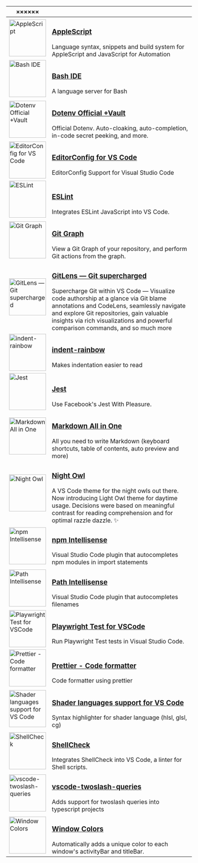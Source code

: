 | ×××××× |  |
| --- | --- |
| <a href="https://marketplace.visualstudio.com/items?itemName=idleberg.applescript"><img width="100" src="https://idleberg.gallerycdn.vsassets.io/extensions/idleberg/applescript/0.21.2/1660811540338/Microsoft.VisualStudio.Services.Icons.Default" alt="AppleScript"> | <h3><a href="https://marketplace.visualstudio.com/items?itemName=idleberg.applescript">AppleScript</a></h3>Language syntax, snippets and build system for AppleScript and JavaScript for Automation |
| <a href="https://marketplace.visualstudio.com/items?itemName=mads-hartmann.bash-ide-vscode"><img width="100" src="https://mads-hartmann.gallerycdn.vsassets.io/extensions/mads-hartmann/bash-ide-vscode/1.33.0/1675284965065/Microsoft.VisualStudio.Services.Icons.Default" alt="Bash IDE"> | <h3><a href="https://marketplace.visualstudio.com/items?itemName=mads-hartmann.bash-ide-vscode">Bash IDE</a></h3>A language server for Bash |
| <a href="https://marketplace.visualstudio.com/items?itemName=dotenv.dotenv-vscode"><img width="100" src="https://dotenv.gallerycdn.vsassets.io/extensions/dotenv/dotenv-vscode/0.22.0/1676314721648/Microsoft.VisualStudio.Services.Icons.Default" alt="Dotenv Official +Vault"> | <h3><a href="https://marketplace.visualstudio.com/items?itemName=dotenv.dotenv-vscode">Dotenv Official +Vault</a></h3>Official Dotenv. Auto-cloaking, auto-completion, in-code secret peeking, and more. |
| <a href="https://marketplace.visualstudio.com/items?itemName=editorconfig.editorconfig"><img width="100" src="https://editorconfig.gallerycdn.vsassets.io/extensions/editorconfig/editorconfig/0.16.4/1607315835386/Microsoft.VisualStudio.Services.Icons.Default" alt="EditorConfig for VS Code"> | <h3><a href="https://marketplace.visualstudio.com/items?itemName=editorconfig.editorconfig">EditorConfig for VS Code</a></h3>EditorConfig Support for Visual Studio Code |
| <a href="https://marketplace.visualstudio.com/items?itemName=dbaeumer.vscode-eslint"><img width="100" src="https://dbaeumer.gallerycdn.vsassets.io/extensions/dbaeumer/vscode-eslint/2.4.0/1675676105903/Microsoft.VisualStudio.Services.Icons.Default" alt="ESLint"> | <h3><a href="https://marketplace.visualstudio.com/items?itemName=dbaeumer.vscode-eslint">ESLint</a></h3>Integrates ESLint JavaScript into VS Code. |
| <a href="https://marketplace.visualstudio.com/items?itemName=mhutchie.git-graph"><img width="100" src="https://mhutchie.gallerycdn.vsassets.io/extensions/mhutchie/git-graph/1.30.0/1617594001998/Microsoft.VisualStudio.Services.Icons.Default" alt="Git Graph"> | <h3><a href="https://marketplace.visualstudio.com/items?itemName=mhutchie.git-graph">Git Graph</a></h3>View a Git Graph of your repository, and perform Git actions from the graph. |
| <a href="https://marketplace.visualstudio.com/items?itemName=eamodio.gitlens"><img width="100" src="https://eamodio.gallerycdn.vsassets.io/extensions/eamodio/gitlens/13.2.0/1671574352911/Microsoft.VisualStudio.Services.Icons.Default" alt="GitLens — Git supercharged"> | <h3><a href="https://marketplace.visualstudio.com/items?itemName=eamodio.gitlens">GitLens — Git supercharged</a></h3>Supercharge Git within VS Code — Visualize code authorship at a glance via Git blame annotations and CodeLens, seamlessly navigate and explore Git repositories, gain valuable insights via rich visualizations and powerful comparison commands, and so much more |
| <a href="https://marketplace.visualstudio.com/items?itemName=oderwat.indent-rainbow"><img width="100" src="https://oderwat.gallerycdn.vsassets.io/extensions/oderwat/indent-rainbow/8.3.1/1649543509070/Microsoft.VisualStudio.Services.Icons.Default" alt="indent-rainbow"> | <h3><a href="https://marketplace.visualstudio.com/items?itemName=oderwat.indent-rainbow">indent-rainbow</a></h3>Makes indentation easier to read |
| <a href="https://marketplace.visualstudio.com/items?itemName=orta.vscode-jest"><img width="100" src="https://orta.gallerycdn.vsassets.io/extensions/orta/vscode-jest/5.2.3/1675724104236/Microsoft.VisualStudio.Services.Icons.Default" alt="Jest"> | <h3><a href="https://marketplace.visualstudio.com/items?itemName=orta.vscode-jest">Jest</a></h3>Use Facebook's Jest With Pleasure. |
| <a href="https://marketplace.visualstudio.com/items?itemName=yzhang.markdown-all-in-one"><img width="100" src="https://yzhang.gallerycdn.vsassets.io/extensions/yzhang/markdown-all-in-one/3.5.0/1668948176406/Microsoft.VisualStudio.Services.Icons.Default" alt="Markdown All in One"> | <h3><a href="https://marketplace.visualstudio.com/items?itemName=yzhang.markdown-all-in-one">Markdown All in One</a></h3>All you need to write Markdown (keyboard shortcuts, table of contents, auto preview and more) |
| <a href="https://marketplace.visualstudio.com/items?itemName=sdras.night-owl"><img width="100" src="https://sdras.gallerycdn.vsassets.io/extensions/sdras/night-owl/2.0.1/1625369748311/Microsoft.VisualStudio.Services.Icons.Default" alt="Night Owl"> | <h3><a href="https://marketplace.visualstudio.com/items?itemName=sdras.night-owl">Night Owl</a></h3>A VS Code theme for the night owls out there. Now introducing Light Owl theme for daytime usage. Decisions were based on meaningful contrast for reading comprehension and for optimal razzle dazzle. ✨ |
| <a href="https://marketplace.visualstudio.com/items?itemName=christian-kohler.npm-intellisense"><img width="100" src="https://christian-kohler.gallerycdn.vsassets.io/extensions/christian-kohler/npm-intellisense/1.4.4/1671487986629/Microsoft.VisualStudio.Services.Icons.Default" alt="npm Intellisense"> | <h3><a href="https://marketplace.visualstudio.com/items?itemName=christian-kohler.npm-intellisense">npm Intellisense</a></h3>Visual Studio Code plugin that autocompletes npm modules in import statements |
| <a href="https://marketplace.visualstudio.com/items?itemName=christian-kohler.path-intellisense"><img width="100" src="https://christian-kohler.gallerycdn.vsassets.io/extensions/christian-kohler/path-intellisense/2.8.4/1671488165155/Microsoft.VisualStudio.Services.Icons.Default" alt="Path Intellisense"> | <h3><a href="https://marketplace.visualstudio.com/items?itemName=christian-kohler.path-intellisense">Path Intellisense</a></h3>Visual Studio Code plugin that autocompletes filenames |
| <a href="https://marketplace.visualstudio.com/items?itemName=ms-playwright.playwright"><img width="100" src="https://ms-playwright.gallerycdn.vsassets.io/extensions/ms-playwright/playwright/1.0.7/1675812238888/Microsoft.VisualStudio.Services.Icons.Default" alt="Playwright Test for VSCode"> | <h3><a href="https://marketplace.visualstudio.com/items?itemName=ms-playwright.playwright">Playwright Test for VSCode</a></h3>Run Playwright Test tests in Visual Studio Code. |
| <a href="https://marketplace.visualstudio.com/items?itemName=esbenp.prettier-vscode"><img width="100" src="https://esbenp.gallerycdn.vsassets.io/extensions/esbenp/prettier-vscode/9.10.4/1673460374911/Microsoft.VisualStudio.Services.Icons.Default" alt="Prettier - Code formatter"> | <h3><a href="https://marketplace.visualstudio.com/items?itemName=esbenp.prettier-vscode">Prettier - Code formatter</a></h3>Code formatter using prettier |
| <a href="https://marketplace.visualstudio.com/items?itemName=slevesque.shader"><img width="100" src="https://slevesque.gallerycdn.vsassets.io/extensions/slevesque/shader/1.1.5/1612764634901/Microsoft.VisualStudio.Services.Icons.Default" alt="Shader languages support for VS Code"> | <h3><a href="https://marketplace.visualstudio.com/items?itemName=slevesque.shader">Shader languages support for VS Code</a></h3>Syntax highlighter for shader language (hlsl, glsl, cg)  |
| <a href="https://marketplace.visualstudio.com/items?itemName=timonwong.shellcheck"><img width="100" src="https://timonwong.gallerycdn.vsassets.io/extensions/timonwong/shellcheck/0.29.4/1676233151659/Microsoft.VisualStudio.Services.Icons.Default?targetPlatform=darwin-arm64" alt="ShellCheck"> | <h3><a href="https://marketplace.visualstudio.com/items?itemName=timonwong.shellcheck">ShellCheck</a></h3>Integrates ShellCheck into VS Code, a linter for Shell scripts. |
| <a href="https://marketplace.visualstudio.com/items?itemName=orta.vscode-twoslash-queries"><img width="100" src="https://orta.gallerycdn.vsassets.io/extensions/orta/vscode-twoslash-queries/1.1.0/1664004290360/Microsoft.VisualStudio.Services.Icons.Default" alt="vscode-twoslash-queries"> | <h3><a href="https://marketplace.visualstudio.com/items?itemName=orta.vscode-twoslash-queries">vscode-twoslash-queries</a></h3>Adds support for twoslash queries into typescript projects |
| <a href="https://marketplace.visualstudio.com/items?itemName=stuart.unique-window-colors"><img width="100" src="https://stuart.gallerycdn.vsassets.io/extensions/stuart/unique-window-colors/1.0.51/1557149497103/Microsoft.VisualStudio.Services.Icons.Default" alt="Window Colors"> | <h3><a href="https://marketplace.visualstudio.com/items?itemName=stuart.unique-window-colors">Window Colors</a></h3>Automatically adds a unique color to each window's activityBar and titleBar. |

